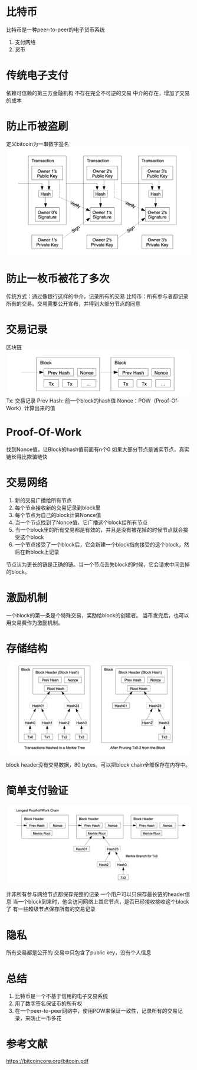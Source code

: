 ﻿# 比特币

比特币是一种peer-to-peer的电子货币系统
1. 支付网络
2. 货币

# 传统电子支付

依赖可信赖的第三方金融机构
不存在完全不可逆的交易
中介的存在，增加了交易的成本

# 防止币被盗刷
定义bitcoin为一串数字签名
![transaction](https://github.com/albaniliu/markdowns/blob/master/images/bitcion_transaction.png)

# 防止一枚币被花了多次
传统方式：通过像银行这样的中介，记录所有的交易
比特币：所有参与者都记录所有的交易。交易需要公开宣布，并得到大部分节点的同意

# 交易记录
区块链
![block_chain](https://github.com/albaniliu/markdowns/blob/master/images/bitcoin_block_chain.png)
Tx: 交易记录
Prev Hash: 前一个block的hash值
Nonce：POW（Proof-Of-Work）计算出来的值

# Proof-Of-Work
找到Nonce值，让Block的hash值前面有n个0
如果大部分节点是诚实节点，真实链长得比欺骗链快

# 交易网络
1. 新的交易广播给所有节点
2. 每个节点接收新的交易记录到block里
3. 每个节点为自己的block计算Nonce值
4. 当一个节点找到了Nonce值，它广播这个block给所有节点
5. 当一个block里的所有交易都是有效的，并且是没有被花掉的时候节点就会接受这个block
6. 一个节点接受了一个block后，它会新建一个block指向接受的这个block，然后在新block上记录

节点认为更长的链是正确的链。当一个节点丢失block的时候，它会请求中间丢掉的block。

# 激励机制
一个block的第一条是个特殊交易，奖励给block的创建者。
当币发完后，也可以用交易费作为激励机制。

# 存储结构
![merkle_tree](https://github.com/albaniliu/markdowns/blob/master/images/bitcoin_merkle_tree.png)

block header没有交易数据，80 bytes。可以把block chain全部保存在内存中。

# 简单支付验证
![simplified_verification](https://github.com/albaniliu/markdowns/blob/master/images/bitcoin_simplified_verification.png)

并非所有参与网络节点都保存完整的记录
一个用户可以只保存最长链的header信息
当一个block到来时，他会访问网络上其它节点，是否已经接收接收这个block了
有一些超级节点保存所有的交易记录

# 隐私
所有交易都是公开的
交易中只包含了public key，没有个人信息

# 总结
1. 比特币是一个不基于信用的电子交易系统
2. 用了数字签名保证币的所有权
3. 在一个peer-to-peer网络中，使用POW来保证一致性，记录所有的交易记录，来防止一币多花

# 参考文献
https://bitcoincore.org/bitcoin.pdf






